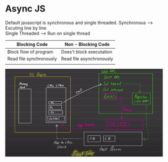 # Async JS

Default javascript is synchronous and single threaded.
Synchronous --> Excuting line by line
<br>
Single Threaded --> Run on single thread

| Blocking Code           | Non - Blocking Code      |
| ----------------------- | ------------------------ |
| Block flow of program   | Does't block executation |
| Read file synchronously | Read file asynchronously |
|                         |                          |

![JS Engine](image.png)
